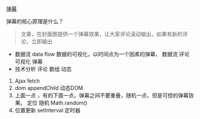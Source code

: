 [弹幕](https://juejin.im/post/5ae56927f265da0b7e0c0968)



弹幕的核心原理是什么？
> 文章，在封面图提供一个弹幕效果，让大家评论滚动输出，如果有新的评论，立即输出
- 数据流 data flow 
数据的可视化，以时间点为一个因素的弹幕， 
数据流 评论
可视化 弹幕
- 技术分析
评论 数组 动态
1. Ajax fetch
2. dom appendChild  动态DOM
3. 上面一点 ，有的下面一点，弹幕之间不要重叠，随机一点，但是可控的弹幕效果。
定位
随机 Math.random()
4. 位置更新
setInterval 定时器

